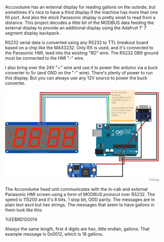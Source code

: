 Accuvolume has an external display for reading gallons on the outside, but
sometimes it's nice to have a third display if the machine has more than
one fill port.  And also the stock Panasonic display is pretty small to
read from a distance.  This project decodes a little bit of the MODBUS data
feeding the external display to provide an additional display using the
Adafruit 1" 7 segment display backpack.  

RS232 serial data is converted using any RS232 to TTL breakout board based
on a chip like the MAX3232.  Only RX is used, and it's connected to the 
Panasonic HMI, teed into the existing "RD" wire. The RS232 DB9 ground
must be connected to the HMI "-" wire.

I also bring over the 24V "+" wire and use it to power the arduino via a
buck converter to 5v (and GND on the "-" wire).  There's plenty of power
to run this display.  But you can always use any 12V source to power the 
buck converter.

![frizting diagram](accuvolume_remote_fritzing.png)

The Accovolume head unit communicates with the in-cab and external Panasonic
HMI screen using a form of MODBUS protocol over RS232.  The speed is 115200
and it's 8 bits, 1 stop bit, ODD parity.  The messages are in plain text
ascii but hex strings.  The messages that seem to have gallons in them look 
like this:

%EE$RD120014

Always the same length, first 4 digits are hex, little endian, gallons. That 
example message is 0x0012, which is 18 gallons.
